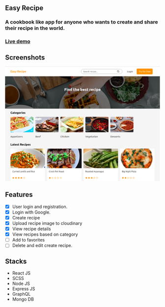 ## Easy Recipe

### A cookbook like app for anyone who wants to create and share their recipe in the world.

### [Live demo](https://easy-recipe.netlify.app/)

## Screenshots

![Thumbnail](thumbnail.png)

## Features

- [x] User login and registration.
- [x] Login with Google.
- [x] Create recipe
- [x] Upload recipe image to cloudinary
- [x] View recipe details
- [x] View recipes based on category
- [ ] Add to favorites
- [ ] Delete and edit create recipe.

## Stacks

- React JS
- SCSS
- Node JS
- Express JS
- GraphQL
- Mongo DB
